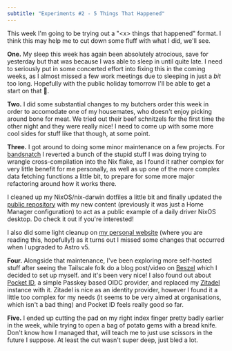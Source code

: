 ```yaml
---
subtitle: "Experiments #2 - 5 Things That Happened"
---
```


This week I'm going to be trying out a "\<x> things that happened" format. I
think this may help me to cut down some fluff with what I did, we'll see.

**One.** My sleep this week has again been absolutely atrocious, save for
yesterday but that was because I was able to sleep in until quite late. I need
to seriously put in some concerted effort into fixing this in the coming weeks,
as I almost missed a few work meetings due to sleeping in just a _bit_ too long.
Hopefully with the public holiday tomorrow I'll be able to get a start on that
🤞.

**Two.** I did some substantial changes to my butchers order this week in order
to accomodate one of my housemates, who doesn't enjoy picking around bone for
meat. We tried out their beef schnitzels for the first time the other night and
they were really nice! I need to come up with some more cool sides for stuff
like that though, at some point.

**Three.** I got around to doing some minor maintenance on a few projects. For
[bandsnatch](https://github.com/Ovyerus/bandsnatch) I reverted a bunch of the
stupid stuff I was doing trying to wrangle cross-compilation into the Nix flake,
as I found it rather complex for very little benefit for me personally, as well
as up one of the more complex data fetching functions a little bit, to prepare
for some more major refactoring around how it works there.

I cleaned up my NixOS/nix-darwin dotfiles a little bit and finally updated the
[public repository](https://github.com/Ovyerus/dotfiles) with my new content
(previously it was just a Home Manager configuration) to act as a public example
of a daily driver NixOS desktop. Do check it out if you're interested!

I also did some light cleanup on
[my personal website](https://github.com/Ovyerus/site) (where you are reading
this, hopefully!) as it turns out I missed some changes that occurred when I
upgraded to Astro v5.

**Four.** Alongside that maintenance, I've been exploring more self-hosted stuff
after seeing the Tailscale folk do a blog post/video on
[Beszel](https://github.com/henrygd/beszel) which I decided to set up myself.
and it's been very nice! I also found out about
[Pocket ID](https://github.com/stonith404/pocket-id), a simple Passkey based
OIDC provider, and replaced my [Zitadel](https://github.com/zitadel/zitadel)
instance with it. Zitadel is nice as an identity provider, however I found it a
little too complex for my needs (it seems to be very aimed at organisations,
which isn't a bad thing) and Pocket ID feels really good so far.

**Five.** I ended up cutting the pad on my right index finger pretty badly
earlier in the week, while trying to open a bag of potato gems with a bread
knife. Don't know how I managed that, will teach me to just use scissors in the
future I suppose. At least the cut wasn't super deep, just bled a lot.
